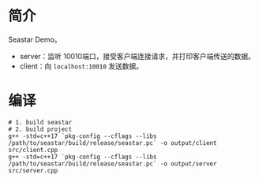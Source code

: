 # 简介

Seastar Demo。

- server：监听 10010端口，接受客户端连接请求，并打印客户端传送的数据。
- client：向 `localhost:10010` 发送数据。

# 编译

```shell
# 1. build seastar
# 2. build project
g++ -std=c++17 `pkg-config --cflags --libs /path/to/seastar/build/release/seastar.pc` -o output/client src/client.cpp 
g++ -std=c++17 `pkg-config --cflags --libs /path/to/seastar/build/release/seastar.pc` -o output/server src/server.cpp
```

